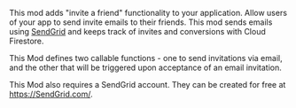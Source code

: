 This mod adds "invite a friend" functionality to your application. Allow users of your app to send invite emails to their friends. This mod sends emails using [SendGrid](https://SendGrid.com/) and keeps track of invites and conversions with Cloud Firestore.

This Mod defines two callable functions - one to send invitations via email, and the other that will be triggered upon acceptance of an email invitation.

This Mod also requires a SendGrid account. They can be created for free at https://SendGrid.com/.
